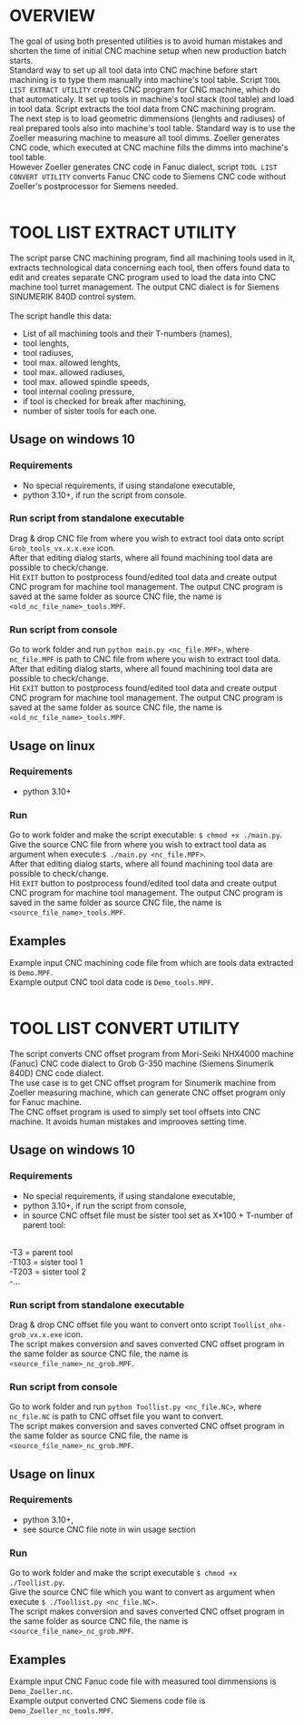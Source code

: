 # OVERVIEW
The goal of using both presented utilities is to avoid human mistakes and shorten the time of initial CNC machine setup when new production batch starts.<br>
Standard way to set up all tool data into CNC machine before start machining is to type them manually into machine's tool table. Script `TOOL LIST EXTRACT UTILITY` creates CNC program for CNC machine, which do that automaticaly. It set up tools in machine's tool stack (tool table) and load in tool data. Script extracts the tool data from CNC machining program.<br>
The next step is to load geometric dimmensions (lenghts and radiuses) of real prepared tools also into machine's tool table. Standard way is to use the Zoeller measuring machine to measure all tool dimms. Zoeller generates CNC code, which executed at CNC machine fills the dimms into machine's tool table.<br>
However Zoeller generates CNC code in Fanuc dialect, script `TOOL LIST CONVERT UTILITY` converts Fanuc CNC code to Siemens CNC code without Zoeller's postprocessor for Siemens needed.
<br><br>



# TOOL LIST EXTRACT UTILITY

The script parse CNC machining program, find all machining tools used in it, extracts technological data concerning each tool, then offers found data to edit and creates separate CNC program used to load the data into CNC machine tool turret management.
The output CNC dialect is for Siemens SINUMERIK 840D control system.
<br><br>
The script handle this data:
- List of all machining tools and their T-numbers (names),
- tool lenghts,
- tool radiuses,
- tool max. allowed lenghts,
- tool max. allowed radiuses,
- tool max. allowed spindle speeds,
- tool internal cooling pressure,
- if tool is checked for break after machining,
- number of sister tools for each one.


## Usage on windows 10

### Requirements
- No special requirements, if using standalone executable,
- python 3.10+, if run the script from console.

### Run script from standalone executable
Drag & drop CNC file from where you wish to extract tool data onto script `Grob_tools_vx.x.x.exe` icon.<br>
After that editing dialog starts, where all found machining tool data are possible to check/change.<br>
Hit `EXIT` button to postprocess found/edited tool data and create output CNC program for machine tool management.
The output CNC program is saved at the same folder as source CNC file, the name is `<old_nc_file_name>_tools.MPF`.

### Run script from console
Go to work folder and run `python main.py <nc_file.MPF>`, where `nc_file.MPF` is path to CNC file from where you wish to extract tool data.<br>
After that editing dialog starts, where all found machining tool data are possible to check/change.<br>
Hit `EXIT` button to postprocess found/edited tool data and create output CNC program for machine tool management.
The output CNC program is saved at the same folder as source CNC file, the name is `<old_nc_file_name>_tools.MPF`.


## Usage on linux

### Requirements
- python 3.10+

### Run
Go to work folder and make the script executable: `$ chmod +x ./main.py`.<br>
Give the source CNC file from where you wish to extract tool data as argument when execute:`$ ./main.py <nc_file.MPF>`.<br>
After that editing dialog starts, where all found machining tool data are possible to check/change.<br>
Hit `EXIT` button to postprocess found/edited tool data and create output CNC program for machine tool management.
The output CNC program is saved in the same folder as source CNC file, the name is `<source_file_name>_tools.MPF`.

## Examples
Example input CNC machining code file from which are tools data extracted is `Demo.MPF`.<br>
Example output CNC tool data code is `Demo_tools.MPF`.
<br><br>



# TOOL LIST CONVERT UTILITY

The script converts CNC offset program from Mori-Seiki NHX4000 machine (Fanuc) CNC code dialect to Grob G-350 machine (Siemens Sinumerik 840D) CNC code dialect. <br>
The use case is to get CNC offset program for Sinumerik machine from Zoeller measuring machine, which can generate CNC offset program only for Fanuc machine.<br>
The CNC offset program is used to simply set tool offsets into CNC machine. It avoids human mistakes and improoves setting time.<br>


## Usage on windows 10

### Requirements
- No special requirements, if using standalone executable,
- python 3.10+, if run the script from console,
- in source CNC offset file must be sister tool set as X*100 + T-number of parent tool:
<br>
    -T3   = parent tool<br>
    -T103 = sister tool 1<br>
    -T203 = sister tool 2<br>
    -...<br>
 
### Run script from standalone executable
Drag & drop CNC offset file you want to convert onto script `Toollist_nhx-grob_vx.x.exe` icon.<br>
The script makes conversion and saves converted CNC offset program in the same folder as source CNC file, the name is `<source_file_name>_nc_grob.MPF`.

### Run script from console
Go to work folder and run `python Toollist.py <nc_file.NC>`, where `nc_file.NC` is path to CNC offset file you want to convert.<br>
The script makes conversion and saves converted CNC offset program in the same folder as source CNC file, the name is `<source_file_name>_nc_grob.MPF`.


## Usage on linux

### Requirements
- python 3.10+,
- see source CNC file note in win usage section

### Run
Go to work folder and make the script executable `$ chmod +x ./Toollist.py`.<br>
Give the source CNC file which you want to convert as argument when execute `$ ./Toollist.py <nc_file.NC>`.<br>
The script makes conversion and saves converted CNC offset program in the same folder as source CNC file, the name is `<source_file_name>_nc_grob.MPF`.

## Examples
Example input CNC Fanuc code file with measured tool dimmensions is `Demo_Zoeller.nc`.<br>
Example output converted CNC Siemens code file is `Demo_Zoeller_nc_tools.MPF`.


